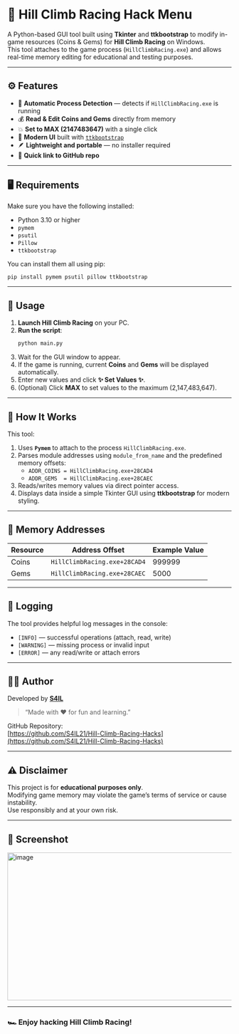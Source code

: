 # 🏁 Hill Climb Racing Hack Menu

A Python-based GUI tool built using **Tkinter** and **ttkbootstrap** to modify in-game resources (Coins & Gems) for **Hill Climb Racing** on Windows.  
This tool attaches to the game process (`HillClimbRacing.exe`) and allows real-time memory editing for educational and testing purposes.

---

## ⚙️ Features

- 🧩 **Automatic Process Detection** — detects if `HillClimbRacing.exe` is running  
- 💰 **Read & Edit Coins and Gems** directly from memory  
- 💥 **Set to MAX (2147483647)** with a single click  
- 🧠 **Modern UI** built with [`ttkbootstrap`](https://github.com/israel-dryer/ttkbootstrap)  
- 🪶 **Lightweight and portable** — no installer required  
- 🔗 **Quick link to GitHub repo**

---

## 🖥️ Requirements

Make sure you have the following installed:

- Python 3.10 or higher  
- `pymem`  
- `psutil`  
- `Pillow`  
- `ttkbootstrap`

You can install them all using pip:

```bash
pip install pymem psutil pillow ttkbootstrap
```

---

## 🚀 Usage

1. **Launch Hill Climb Racing** on your PC.
2. **Run the script**:
   ```bash
   python main.py
   ```
3. Wait for the GUI window to appear.
4. If the game is running, current **Coins** and **Gems** will be displayed automatically.
5. Enter new values and click **✨ Set Values ✨**.
6. (Optional) Click **MAX** to set values to the maximum (2,147,483,647).

---

## 🧠 How It Works

This tool:
1. Uses **`Pymem`** to attach to the process `HillClimbRacing.exe`.  
2. Parses module addresses using `module_from_name` and the predefined memory offsets:
   - `ADDR_COINS = HillClimbRacing.exe+28CAD4`
   - `ADDR_GEMS  = HillClimbRacing.exe+28CAEC`
3. Reads/writes memory values via direct pointer access.
4. Displays data inside a simple Tkinter GUI using **ttkbootstrap** for modern styling.

---

## 🧩 Memory Addresses

| Resource | Address Offset | Example Value |
|-----------|----------------|----------------|
| Coins | `HillClimbRacing.exe+28CAD4` | 999999 |
| Gems  | `HillClimbRacing.exe+28CAEC` | 5000   |

---

## 🧰 Logging

The tool provides helpful log messages in the console:
- `[INFO]` — successful operations (attach, read, write)
- `[WARNING]` — missing process or invalid input
- `[ERROR]` — any read/write or attach errors

---

## 🧑‍💻 Author

Developed by **[S4IL](https://github.com/S4IL21)**  
> “Made with ❤️ for fun and learning.”

GitHub Repository:  
[https://github.com/S4IL21/Hill-Climb-Racing-Hacks](https://github.com/S4IL21/Hill-Climb-Racing-Hacks)

---

## ⚠️ Disclaimer

This project is for **educational purposes only**.  
Modifying game memory may violate the game’s terms of service or cause instability.  
Use responsibly and at your own risk.

---

## 📸 Screenshot

<img width="639" height="332" alt="image" src="https://github.com/user-attachments/assets/08fcfc85-85f8-4277-b9ff-2037f7b761bf" />

---

### 🏎️ Enjoy hacking Hill Climb Racing!
